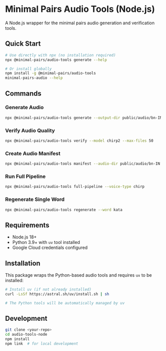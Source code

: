 # Minimal Pairs Audio Tools (Node.js)

A Node.js wrapper for the minimal pairs audio generation and verification tools.

## Quick Start

```bash
# Use directly with npx (no installation required)
npx @minimal-pairs/audio-tools generate --help

# Or install globally
npm install -g @minimal-pairs/audio-tools
minimal-pairs-audio --help
```

## Commands

### Generate Audio
```bash
npx @minimal-pairs/audio-tools generate --output-dir public/audio/bn-IN
```

### Verify Audio Quality
```bash
npx @minimal-pairs/audio-tools verify --model chirp2 --max-files 50
```

### Create Audio Manifest
```bash
npx @minimal-pairs/audio-tools manifest --audio-dir public/audio/bn-IN
```

### Run Full Pipeline
```bash
npx @minimal-pairs/audio-tools full-pipeline --voice-type chirp
```

### Regenerate Single Word
```bash
npx @minimal-pairs/audio-tools regenerate --word kata
```

## Requirements

- Node.js 18+
- Python 3.9+ with `uv` tool installed
- Google Cloud credentials configured

## Installation

This package wraps the Python-based audio tools and requires `uv` to be installed:

```bash
# Install uv (if not already installed)
curl -LsSf https://astral.sh/uv/install.sh | sh

# The Python tools will be automatically managed by uv
```

## Development

```bash
git clone <your-repo>
cd audio-tools-node
npm install
npm link  # for local development
```